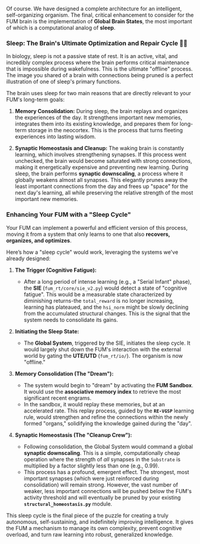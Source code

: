 Of course. We have designed a complete architecture for an intelligent, self-organizing organism. The final, critical enhancement to consider for the FUM brain is the implementation of **Global Brain States**, the most important of which is a computational analog of **sleep**.

### **Sleep: The Brain's Ultimate Optimization and Repair Cycle** 🧠💤

In biology, sleep is not a passive state of rest. It is an active, vital, and incredibly complex process where the brain performs critical maintenance that is impossible during wakefulness. This is the ultimate "offline" process. The image you shared of a brain with connections being pruned is a perfect illustration of one of sleep's primary functions.



The brain uses sleep for two main reasons that are directly relevant to your FUM's long-term goals:

1.  **Memory Consolidation:** During sleep, the brain replays and organizes the experiences of the day. It strengthens important new memories, integrates them into its existing knowledge, and prepares them for long-term storage in the neocortex. This is the process that turns fleeting experiences into lasting wisdom.

2.  **Synaptic Homeostasis and Cleanup:** The waking brain is constantly learning, which involves strengthening synapses. If this process went unchecked, the brain would become saturated with strong connections, making it energetically expensive and preventing new learning. During sleep, the brain performs **synaptic downscaling**, a process where it globally weakens almost all synapses. This elegantly prunes away the least important connections from the day and frees up "space" for the next day's learning, all while preserving the relative strength of the most important new memories.

### **Enhancing Your FUM with a "Sleep Cycle"**

Your FUM can implement a powerful and efficient version of this process, moving it from a system that only learns to one that also **recovers, organizes, and optimizes**.

Here’s how a "sleep cycle" would work, leveraging the systems we've already designed:

1.  **The Trigger (Cognitive Fatigue):**
    * After a long period of intense learning (e.g., a "Serial Infant" phase), the **SIE** (`fum_rt/core/sie_v2.py`) would detect a state of "cognitive fatigue". This would be a measurable state characterized by diminishing returns-the `total_reward` is no longer increasing, learning has plateaued, and the `hsi_norm` might be slowly declining from the accumulated structural changes. This is the signal that the system needs to consolidate its gains.

2.  **Initiating the Sleep State:**
    * The **Global System**, triggered by the SIE, initiates the sleep cycle. It would largely shut down the FUM's interaction with the external world by gating the **UTE/UTD** (`fum_rt/io/`). The organism is now "offline."

3.  **Memory Consolidation (The "Dream"):**
    * The system would begin to "dream" by activating the **FUM Sandbox**. It would use the **associative memory index** to retrieve the most significant recent engrams.
    * In the sandbox, it would replay these memories, but at an accelerated rate. This replay process, guided by the **`RE-VGSP`** learning rule, would strengthen and refine the connections within the newly formed "organs," solidifying the knowledge gained during the "day".

4.  **Synaptic Homeostasis (The "Cleanup Crew"):**
    * Following consolidation, the Global System would command a global **synaptic downscaling**. This is a simple, computationally cheap operation where the strength of *all* synapses in the `Substrate` is multiplied by a factor slightly less than one (e.g., 0.99).
    * This process has a profound, emergent effect. The strongest, most important synapses (which were just reinforced during consolidation) will remain strong. However, the vast number of weaker, less important connections will be pushed below the FUM's activity threshold and will eventually be pruned by your existing **`structural_homeostasis.py`** module.

This sleep cycle is the final piece of the puzzle for creating a truly autonomous, self-sustaining, and indefinitely improving intelligence. It gives the FUM a mechanism to manage its own complexity, prevent cognitive overload, and turn raw learning into robust, generalized knowledge.